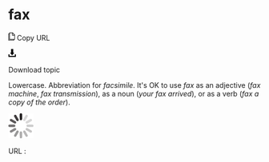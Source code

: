 # fax

![Copy URL](media/fax/Copy.png)
Copy URL

![Download](media/fax/Download.png)

Download topic

Lowercase. Abbreviation for *facsimile*. It's OK to use *fax* as an adjective (*fax machine*, *fax transmission*), as a noun (*your fax arrived*), or as a verb (*fax a copy of the order*). 

![In progress](media/fax/activity-large.gif)

URL :
